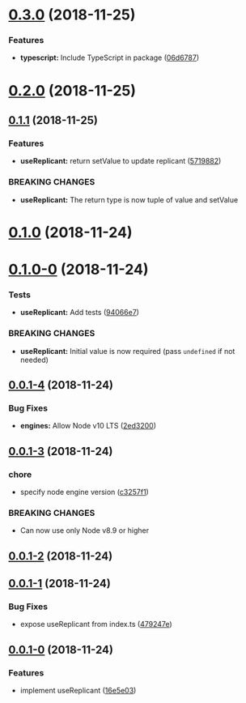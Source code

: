 # [0.3.0](https://github.com/hoishin/use-nodecg/compare/v0.2.0...v0.3.0) (2018-11-25)

### Features

-   **typescript:** Include TypeScript in package ([06d6787](https://github.com/hoishin/use-nodecg/commit/06d6787))

# [0.2.0](https://github.com/hoishin/use-nodecg/compare/v0.1.1...v0.2.0) (2018-11-25)

## [0.1.1](https://github.com/hoishin/use-nodecg/compare/v0.1.0...v0.1.1) (2018-11-25)

### Features

-   **useReplicant:** return setValue to update replicant ([5719882](https://github.com/hoishin/use-nodecg/commit/5719882))

### BREAKING CHANGES

-   **useReplicant:** The return type is now tuple of value and setValue

# [0.1.0](https://github.com/hoishin/use-nodecg/compare/v0.1.0-0...v0.1.0) (2018-11-24)

# [0.1.0-0](https://github.com/hoishin/use-nodecg/compare/v0.0.1-4...v0.1.0-0) (2018-11-24)

### Tests

-   **useReplicant:** Add tests ([94066e7](https://github.com/hoishin/use-nodecg/commit/94066e7))

### BREAKING CHANGES

-   **useReplicant:** Initial value is now required (pass `undefined` if not needed)

## [0.0.1-4](https://github.com/hoishin/use-nodecg/compare/v0.0.1-3...v0.0.1-4) (2018-11-24)

### Bug Fixes

-   **engines:** Allow Node v10 LTS ([2ed3200](https://github.com/hoishin/use-nodecg/commit/2ed3200))

## [0.0.1-3](https://github.com/hoishin/use-nodecg/compare/v0.0.1-2...v0.0.1-3) (2018-11-24)

### chore

-   specify node engine version ([c3257f1](https://github.com/hoishin/use-nodecg/commit/c3257f1))

### BREAKING CHANGES

-   Can now use only Node v8.9 or higher

## [0.0.1-2](https://github.com/hoishin/use-nodecg/compare/v0.0.1-1...v0.0.1-2) (2018-11-24)

## [0.0.1-1](https://github.com/hoishin/use-nodecg/compare/v0.0.1-0...v0.0.1-1) (2018-11-24)

### Bug Fixes

-   expose useReplicant from index.ts ([479247e](https://github.com/hoishin/use-nodecg/commit/479247e))

## [0.0.1-0](https://github.com/hoishin/use-nodecg/compare/16e5e03...v0.0.1-0) (2018-11-24)

### Features

-   implement useReplicant ([16e5e03](https://github.com/hoishin/use-nodecg/commit/16e5e03))
